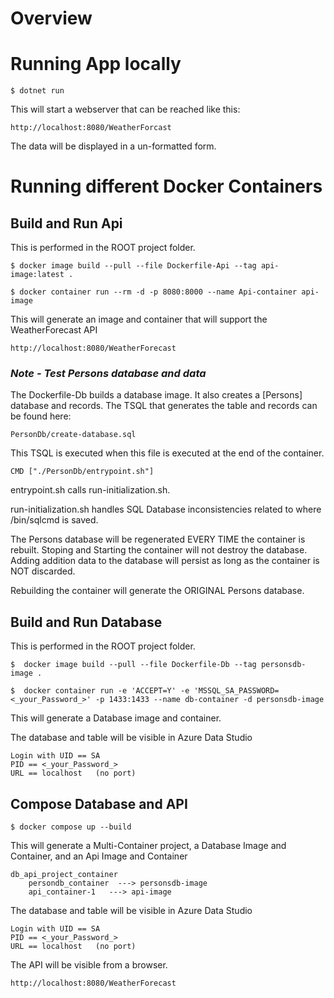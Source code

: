 # Overview



# Running App locally
```
$ dotnet run
```
This will start a webserver that can be reached like this:
```
http://localhost:8080/WeatherForcast
```
The data will be displayed in a un-formatted form.



# Running different Docker Containers



## Build and Run Api

This is performed in the ROOT project folder.
```
$ docker image build --pull --file Dockerfile-Api --tag api-image:latest .

$ docker container run --rm -d -p 8080:8000 --name Api-container api-image
```
This will generate an image and container that will support the WeatherForecast API
```
http://localhost:8080/WeatherForecast 
```
### *Note - Test Persons database and data*
The Dockerfile-Db builds a database image. It also creates a [Persons] database and records. The TSQL that generates the table and records can be found here:

```
PersonDb/create-database.sql
```
This TSQL is executed when this file is executed at the end of the container.
```
CMD ["./PersonDb/entrypoint.sh"]
```
entrypoint.sh calls run-initialization.sh. 

run-initialization.sh handles SQL Database inconsistencies related to where /bin/sqlcmd is saved.

The Persons database will be regenerated EVERY TIME the container is rebuilt. Stoping and Starting the container will not destroy the database. Adding addition data to the database will persist as long as the container is NOT discarded.

Rebuilding the container will generate the ORIGINAL Persons database.


## Build and Run Database

This is performed in the ROOT project folder.
```
$  docker image build --pull --file Dockerfile-Db --tag personsdb-image .

$  docker container run -e 'ACCEPT=Y' -e 'MSSQL_SA_PASSWORD=<_your_Password_>' -p 1433:1433 --name db-container -d personsdb-image
```
This will generate a Database image and container. 

The database and table will be visible in Azure Data Studio
```
Login with UID == SA
PID == <_your_Password_>
URL == localhost   (no port)
```



## Compose Database and API
```
$ docker compose up --build
```
This will generate a Multi-Container project, a Database Image and Container, and an Api Image and Container
```
db_api_project_container
	persondb_container  ---> personsdb-image
	api_container-1   ---> api-image
```

The database and table will be visible in Azure Data Studio
```
Login with UID == SA
PID == <_your_Password_>
URL == localhost   (no port)
```
The API will be visible from a browser.
```
http://localhost:8080/WeatherForecast 
```

